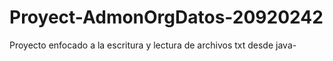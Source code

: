 # Proyect-AdmonOrgDatos-20920242
Proyecto enfocado a la escritura y lectura de archivos txt desde java-
